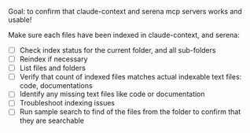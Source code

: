 Goal: to confirm that claude-context and serena mcp servers works and usable!

Make sure each files have been indexed in claude-context, and serena:
  - [ ] Check index status for the current folder, and all sub-folders
  - [ ] Reindex if necessary
  - [ ] List files and folders
  - [ ] Verify that count of indexed files matches actual indexable text files: code, documentations
  - [ ] Identify any missing text files like code or documentation
  - [ ] Troubleshoot indexing issues
  - [ ] Run sample search to find of the files from the folder to confirm that they are searchable
